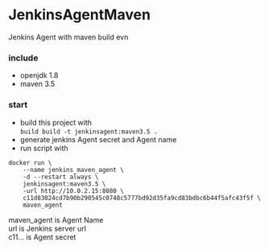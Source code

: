 # JenkinsAgentMaven
Jenkins Agent with maven build evn

### include
* openjdk 1.8
* maven 3.5

### start
* build this project with  
`build build -t jenkinsagent:maven3.5 .`
* generate jenkins Agent secret and Agent name
* run script with  
```
docker run \
    --name jenkins_maven_agent \
    -d --restart always \
    jenkinsagent:maven3.5 \
    -url http://10.0.2.15:8080 \
    c11d83024cd7b90b290545c0748c5777bd92d35fa9cd83bdbc6b44f5afc43f5f \
    maven_agent 
```
  
   maven_agent is Agent Name  
  url is Jenkins server url  
  c11... is Agent secret  